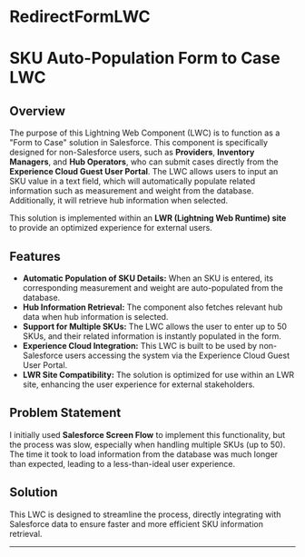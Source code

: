 # RedirectFormLWC

# SKU Auto-Population Form to Case LWC

## Overview

The purpose of this Lightning Web Component (LWC) is to function as a "Form to Case" solution in Salesforce. This component is specifically designed for non-Salesforce users, such as **Providers**, **Inventory Managers**, and **Hub Operators**, who can submit cases directly from the **Experience Cloud Guest User Portal**. The LWC allows users to input an SKU value in a text field, which will automatically populate related information such as measurement and weight from the database. Additionally, it will retrieve hub information when selected.

This solution is implemented within an **LWR (Lightning Web Runtime) site** to provide an optimized experience for external users.

## Features

- **Automatic Population of SKU Details:** When an SKU is entered, its corresponding measurement and weight are auto-populated from the database.
- **Hub Information Retrieval:** The component also fetches relevant hub data when hub information is selected.
- **Support for Multiple SKUs:** The LWC allows the user to enter up to 50 SKUs, and their related information is instantly populated in the form.
- **Experience Cloud Integration:** This LWC is built to be used by non-Salesforce users accessing the system via the Experience Cloud Guest User Portal.
- **LWR Site Compatibility:** The solution is optimized for use within an LWR site, enhancing the user experience for external stakeholders.

## Problem Statement

I initially used **Salesforce Screen Flow** to implement this functionality, but the process was slow, especially when handling multiple SKUs (up to 50). The time it took to load information from the database was much longer than expected, leading to a less-than-ideal user experience.

## Solution

This LWC is designed to streamline the process, directly integrating with Salesforce data to ensure faster and more efficient SKU information retrieval.

---

